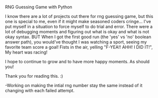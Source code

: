 RNG Guessing Game with Python

I know there are a lot of projects out there for rng guessing game, but this one is special to me, even if it might make seasoned coders cringe... I've put myself in a situation to force myself to do trial and error. There were a lot of debugging moments and figuring out what is okay and what is not okay syntax. BUT When I got the first good run (the 'yes' vs 'no' boolean answer path), you would've thought I was watching a sport, seeing my favorite team score a goal! Fists in the air, yelling "F-YEA!! AHH! I DID IT!", My heart was racing! 

I hope to continue to grow and to have more happy moments. As should you! 

Thank you for reading this. :)  

-Working on making the intial rng number stay the same instead of it changing with each failed attempt. 
